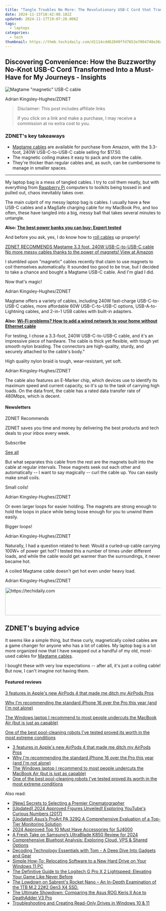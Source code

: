 ```yaml
---
title: "Tangle Troubles No More: The Revolutionary USB-C Cord that Transformed My Backpack Adventures Insights"
date: 2024-11-15T18:42:08.182Z
updated: 2024-11-17T19:07:20.006Z
tags:
  - laptops
categories:
  - tech
thumbnail: https://thmb.techidaily.com/d1114cdd62049ffd7653e7094748e36a17e96d6070583d2a1a451841876e1401.jpg
---
```


## Discovering Convenience: How the Buzzworthy No-Knot USB-C Cord Transformed Into a Must-Have for My Journeys - Insights

![Magtame "magnetic" USB-C cable](https://www.zdnet.com/a/img/resize/792e994a37802f9b90ad89dacc766936469a3ad6/2024/08/27/49c9e413-0293-4884-89cb-500c5f129ad7/img-0919.jpg?auto=webp&width=1280)

Adrian Kingsley-Hughes/ZDNET

>  Disclaimer: This post includes affiliate links
>
>  If you click on a link and make a purchase, I may receive a commission at no extra cost to you.
>

### ZDNET's key takeaways

* [Magtame cables](https://buy.geni.us/Proxy.ashx?TSID=368250&GR%5FURL=https%3A%2F%2Fwww.amazon.com%2FMagtame-Charger-Magnetic-Charging-Compatible%2Fdp%2FB0CKZHTGZF%3Ftag%3Dzd-buy-button-20%26ascsubtag%3D%5F%5FCOM%5FCLICK%5FID%5F%5F%7Cbf4a2869-3404-4a67-913d-3b6e88d3c6f4%7Cdtp&dtb=1) are available for purchase from Amazon, with the 3.3-foot, 240W USB-C-to-USB-C cable selling for $17.50.
* The magnetic coiling makes it easy to pack and store the cable.
* They're thicker than regular cables and, as such, can be cumbersome to manage in smaller spaces.

---

My laptop bag is a mess of tangled cables. I try to coil them neatly, but with everything from [Raspberry Pi](https://www.zdnet.com/article/meet-the-most-affordable-raspberry-pi-5-ever-whats-new-and-why-its-so-cheap/) computers to toolkits being tossed in and pulled out, chaos inevitably takes over. 

The main culprit of my messy laptop bag is cables. I usually have a few USB-C cables and a MagSafe charging cable for my MacBook Pro, and too often, these have tangled into a big, messy ball that takes several minutes to untangle.

**Also: [The best power banks you can buy: Expert tested](https://www.zdnet.com/article/best-power-banks/)**

And before you ask, yes, I do know how to [roll cables](https://www.youtube.com/watch?v=1Mm9YYp6a1M) up properly!

[ZDNET RECOMMENDS Magtame 3.3 foot, 240W USB-C-to-USB-C cable No more messy cables thanks to the power of magnets! View at Amazon](https://buy.geni.us/Proxy.ashx?TSID=368250&GR%5FURL=https%3A%2F%2Fwww.amazon.com%2FMagtame-Charger-Magnetic-Charging-Compatible%2Fdp%2FB0CKZHTGZF%3Ftag%3Dzd-buy-button-20%26ascsubtag%3D%5F%5FCOM%5FCLICK%5FID%5F%5F%7Cbf4a2869-3404-4a67-913d-3b6e88d3c6f4%7Cdtp&dtb=1)

I stumbled upon "magnetic" cables recently that claim to use magnets to coil themselves automatically. It sounded too good to be true, but I decided to take a chance and bought a Magtame USB-C cable. And I'm glad I did.

Now that's magic!

Adrian Kingsley-Hughes/ZDNET

Magtame offers a variety of cables, including 240W fast-charge USB-C-to-USB-C cables, more affordable 60W USB-C-to-USB-C options, USB-A-to-Lightning cables, and 2-in-1 USB cables with built-in adapters.

**Also: [Wi-Fi problems? How to add a wired network to your home without Ethernet cable](https://www.zdnet.com/home-and-office/work-life/wi-fi-problems-how-to-add-a-wired-network-to-your-home-without-ethernet-cable/)**

For testing, I chose a 3.3-foot, 240W USB-C-to-USB-C cable, and it's an impressive piece of hardware. The cable is thick yet flexible, with tough yet smooth nylon braiding. The connectors are high-quality, sturdy, and securely attached to the cable's body."

High quality nylon braid is tough, wear-resistant, yet soft.

Adrian Kingsley-Hughes/ZDNET

The cable also features an E-Marker chip, which devices use to identify its maximum speed and current capacity, so it's up to the task of carrying high loads. On the data front, the cable has a rated data transfer rate of 480Mbps, which is decent.

#### Newsletters

ZDNET Recommends

ZDNET saves you time and money by delivering the best products and tech deals to your inbox every week.

 Subscribe

[See all](https://www.zdnet.com/newsletters/)

But what separates this cable from the rest are the magnets built into the cable at regular intervals. These magnets seek out each other and automatically -- I want to say magically -- curl the cable up. You can easily make small coils.

Small coils!

Adrian Kingsley-Hughes/ZDNET

Or even larger loops for easier holding. The magnets are strong enough to hold the loops in place while being loose enough for you to unwind them easily.

Bigger loops!

Adrian Kingsley-Hughes/ZDNET

Naturally, I had a question related to heat: Would a curled–up cable carrying 100W+ of power get hot? I tested this a number of times under different loads, and while the cable would get warmer than the surroundings, it never became hot.

A coiled Magtame cable doesn't get hot even under heavy load.

Adrian Kingsley-Hughes/ZDNET

<!-- affiliate ads begin -->
<a href="https://ephamedtechinc.pxf.io/c/5597632/2130533/26400" target="_top" id="2130533">
  <img src="//a.impactradius-go.com/display-ad/26400-2130533" border="0" alt="https://techidaily.com" width="728" height="90"/>
</a>
<img height="0" width="0" src="https://ephamedtechinc.pxf.io/i/5597632/2130533/26400" style="position:absolute;visibility:hidden;" border="0" />
<!-- affiliate ads end -->

## ZDNET's buying advice

It seems like a simple thing, but these curly, magnetically coiled cables are a game changer for anyone who has a lot of cables. My laptop bag is a lot more organized now that I have swapped out a handful of my old, most-used cables for [Magtame cables](https://buy.geni.us/Proxy.ashx?TSID=368250&GR%5FURL=https%3A%2F%2Fwww.amazon.com%2FMagtame-Charger-Magnetic-Charging-Compatible%2Fdp%2FB0CKZHTGZF%3Fth%3D1%26tag%3Dzd-buy-button-20%26ascsubtag%3D%5F%5FCOM%5FCLICK%5FID%5F%5F%7Cbf4a2869-3404-4a67-913d-3b6e88d3c6f4%7Cdtp&dtb=1). 

I bought these with very low expectations -- after all, it's just a coiling cable! But now, I can't imagine not having them. 

#### Featured reviews

[3 features in Apple's new AirPods 4 that made me ditch my AirPods Pros](https://www.zdnet.com/article/3-features-in-apples-new-airpods-4-that-made-me-ditch-my-airpods-pros/ "3 features in Apple's new AirPods 4 that made me ditch my AirPods Pros")

[Why I'm recommending the standard iPhone 16 over the Pro this year (and I'm not alone)](https://www.zdnet.com/article/why-im-recommending-the-standard-iphone-16-over-the-pro-this-year-and-im-not-alone/ "Why I'm recommending the standard iPhone 16 over the Pro this year (and I'm not alone)")

[The Windows laptop I recommend to most people undercuts the MacBook Air (but is just as capable)](https://www.zdnet.com/article/the-windows-laptop-i-recommend-to-most-people-undercuts-the-macbook-air-but-is-just-as-capable/ "The Windows laptop I recommend to most people undercuts the MacBook Air (but is just as capable)")

[One of the best pool-cleaning robots I've tested proved its worth in the most extreme conditions](https://www.zdnet.com/article/one-of-the-best-pool-cleaning-robots-ive-tested-proved-its-worth-in-the-most-extreme-conditions/ "One of the best pool-cleaning robots I've tested proved its worth in the most extreme conditions")

* [3 features in Apple's new AirPods 4 that made me ditch my AirPods Pros](https://www.zdnet.com/article/3-features-in-apples-new-airpods-4-that-made-me-ditch-my-airpods-pros/ "3 features in Apple's new AirPods 4 that made me ditch my AirPods Pros")
* [Why I'm recommending the standard iPhone 16 over the Pro this year (and I'm not alone)](https://www.zdnet.com/article/why-im-recommending-the-standard-iphone-16-over-the-pro-this-year-and-im-not-alone/ "Why I'm recommending the standard iPhone 16 over the Pro this year (and I'm not alone)")
* [The Windows laptop I recommend to most people undercuts the MacBook Air (but is just as capable)](https://www.zdnet.com/article/the-windows-laptop-i-recommend-to-most-people-undercuts-the-macbook-air-but-is-just-as-capable/ "The Windows laptop I recommend to most people undercuts the MacBook Air (but is just as capable)")
* [One of the best pool-cleaning robots I've tested proved its worth in the most extreme conditions](https://www.zdnet.com/article/one-of-the-best-pool-cleaning-robots-ive-tested-proved-its-worth-in-the-most-extreme-conditions/ "One of the best pool-cleaning robots I've tested proved its worth in the most extreme conditions")

<ins class="adsbygoogle"
     style="display:block"
     data-ad-format="autorelaxed"
     data-ad-client="ca-pub-7571918770474297"
     data-ad-slot="1223367746"></ins>

<ins class="adsbygoogle"
     style="display:block"
     data-ad-client="ca-pub-7571918770474297"
     data-ad-slot="8358498916"
     data-ad-format="auto"
     data-full-width-responsive="true"></ins>

<span class="atpl-alsoreadstyle">Also read:</span>
<div><ul>
<li><a href="https://extra-guidance.techidaily.com/new-secrets-to-selecting-a-premier-cinematographer/"><u>[New] Secrets to Selecting a Premier Cinematographer</u></a></li>
<li><a href="https://youtube-data.techidaily.com/ed-2024-approved-figures-unveiled-exploring-youtubes-curious-numbers-2017/"><u>[Updated] 2024 Approved Figures Unveiled! Exploring YouTube's Curious Numbers (2017)</u></a></li>
<li><a href="https://extra-hints.techidaily.com/updated-asuss-proart-pa-329q-a-comprehensive-evaluation-of-a-top-tier-monitoring-solution/"><u>[Updated] Asus’s ProArt PA 329Q A Comprehensive Evaluation of a Top-Tier Monitoring Solution</u></a></li>
<li><a href="https://some-approaches.techidaily.com/2024-approved-top-10-must-have-accessories-for-sj4000/"><u>2024 Approved Top 10 Must Have Accessories for SJ4000</u></a></li>
<li><a href="https://extra-hints.techidaily.com/a-fresh-take-on-samsungs-ultrablade-k850-review-for-2024/"><u>A Fresh Take on Samsung’s UltraBlade K850 Review for 2024</u></a></li>
<li><a href="https://hardware-reviews.techidaily.com/comprehensive-bluehost-analysis-exploring-cloud-vps-and-shared-options/"><u>Comprehensive Bluehost Analysis: Exploring Cloud, VPS & Shared Options</u></a></li>
<li><a href="https://hardware-reviews.techidaily.com/decoding-technology-essentials-with-tom-a-deep-dive-into-gadgets-and-gear/"><u>Decoding Technology Essentials with Tom - A Deep Dive Into Gadgets and Gear</u></a></li>
<li><a href="https://win-workspace.techidaily.com/simple-how-to-relocating-software-to-a-new-hard-drive-on-your-windows-11-pc/"><u>Simple How-To: Relocating Software to a New Hard Drive on Your Windows 11 PC</u></a></li>
<li><a href="https://hardware-reviews.techidaily.com/the-definitive-guide-to-the-logitech-g-pro-x-2-lightspeed-elevating-your-game-like-never-before/"><u>The Definitive Guide to the Logitech G Pro X 2 Lightspeed: Elevating Your Game Like Never Before</u></a></li>
<li><a href="https://hardware-reviews.techidaily.com/1723341723532-the-lowdown-on-sabrents-rocket-nano-an-in-depth-examination-of-the-1tb-m2-222-gen3-x4-ssd/"><u>The Lowdown on Sabrent's Rocket Nano – An In-Depth Examination of the 1TB M.2 22#2 Gen3 X4 SSD.</u></a></li>
<li><a href="https://hardware-reviews.techidaily.com/the-ultimate-showdown-comparing-the-asus-rog-keris-ii-ace-to-deathadder-v3-pro/"><u>The Ultimate Showdown: Comparing the Asus ROG Keris II Ace to DeathAdder V3 Pro</u></a></li>
<li><a href="https://win-extraordinary.techidaily.com/troubleshooting-and-creating-read-only-drives-in-windows-10-and-11/"><u>Troubleshooting and Creating Read-Only Drives in Windows 10 & 11</u></a></li>
</ul></div>

